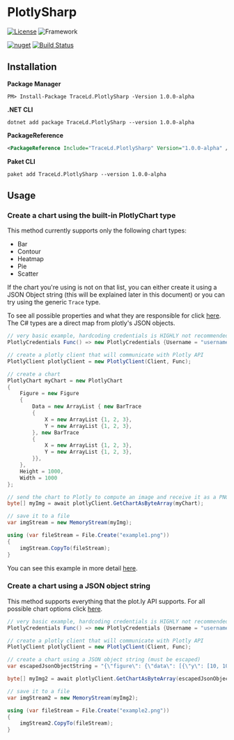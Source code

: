 # PlotlySharp

[![License](https://img.shields.io/badge/license-GPL--3.0-blue)](https://github.com/TraceLD/PlotlySharp/blob/master/LICENSE)
![Framework](https://img.shields.io/badge/framework-netstandard2.0-brightgreen)

[![nuget](https://img.shields.io/nuget/vpre/TraceLd.PlotlySharp)](https://www.nuget.org/packages/TraceLd.PlotlySharp/)
[![Build Status](https://travis-ci.org/TraceLD/PlotlySharp.svg?branch=master)](https://travis-ci.org/TraceLD/PlotlySharp)

## Installation

**Package Manager**
```
PM> Install-Package TraceLd.PlotlySharp -Version 1.0.0-alpha
```

**.NET CLI**
```
dotnet add package TraceLd.PlotlySharp --version 1.0.0-alpha
```

**PackageReference**
```xml
<PackageReference Include="TraceLd.PlotlySharp" Version="1.0.0-alpha" />
```

**Paket CLI**
```
paket add TraceLd.PlotlySharp --version 1.0.0-alpha
```

## Usage

### Create a chart using the built-in PlotlyChart type
This method currently supports only the following chart types:
- Bar
- Contour
- Heatmap
- Pie
- Scatter

If the chart you're using is not on that list, you can either create it using a JSON Object string (this will be explained later in this document) or you can try using the generic `Trace` type.

To see all possible properties and what they are responsible for click [here](https://plot.ly/javascript/reference/). The C# types are a direct map from plotly's JSON objects.

```cs
// very basic example, hardcoding credentials is HIGHLY not recommended
PlotlyCredentials Func() => new PlotlyCredentials {Username = "username", Token = "token"};

// create a plotly client that will communicate with Plotly API
PlotlyClient plotlyClient = new PlotlyClient(Client, Func);

// create a chart
PlotlyChart myChart = new PlotlyChart
{
    Figure = new Figure
    {
        Data = new ArrayList { new BarTrace
        {
            X = new ArrayList {1, 2, 3},
            Y = new ArrayList {1, 2, 3},
        }, new BarTrace
        {
            X = new ArrayList {1, 2, 3},
            Y = new ArrayList {1, 2, 3},
        }},
    },
    Height = 1000,
    Width = 1000
};

// send the chart to Plotly to compute an image and receive it as a PNG file as byte array
byte[] myImg = await plotlyClient.GetChartAsByteArray(myChart);

// save it to a file
var imgStream = new MemoryStream(myImg);

using (var fileStream = File.Create("example1.png"))
{
    imgStream.CopyTo(fileStream);
}
```

You can see this example in more detail [here](https://github.com/TraceLD/PlotlySharp/tree/master/TraceLd.PlotlySharp/TraceLd.PlotlySharp.Example).


### Create a chart using a JSON object string
This method supports everything that the plot.ly API supports. For all possible chart options click [here](https://plot.ly/javascript/reference/).

```cs
// very basic example, hardcoding credentials is HIGHLY not recommended
PlotlyCredentials Func() => new PlotlyCredentials {Username = "username", Token = "token"};

// create a plotly client that will communicate with Plotly API
PlotlyClient plotlyClient = new PlotlyClient(Client, Func);

// create a chart using a JSON object string (must be escaped)
var escapedJsonObjectString = "{\"figure\": {\"data\": [{\"y\": [10, 10, 2, 20]}], \"layout\": {\"width\": 700}}, \"width\": 1000, \"height\": 500, \"format\": \"png\", \"encoded\": false}";

byte[] myImg2 = await plotlyClient.GetChartAsByteArray(escapedJsonObjectString);

// save it to a file
var imgStream2 = new MemoryStream(myImg2);

using (var fileStream = File.Create("example2.png"))
{
    imgStream2.CopyTo(fileStream);
}
```
